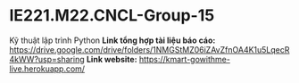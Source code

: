 # IE221.M22.CNCL-Group-15
Kỹ thuật lập trình Python 
**Link tổng hợp tài liệu báo cáo:** https://drive.google.com/drive/folders/1NMGStMZ06iZAvZfnOA4K1u5LqecR4kWW?usp=sharing
**Link website:** https://kmart-gowithme-live.herokuapp.com/
